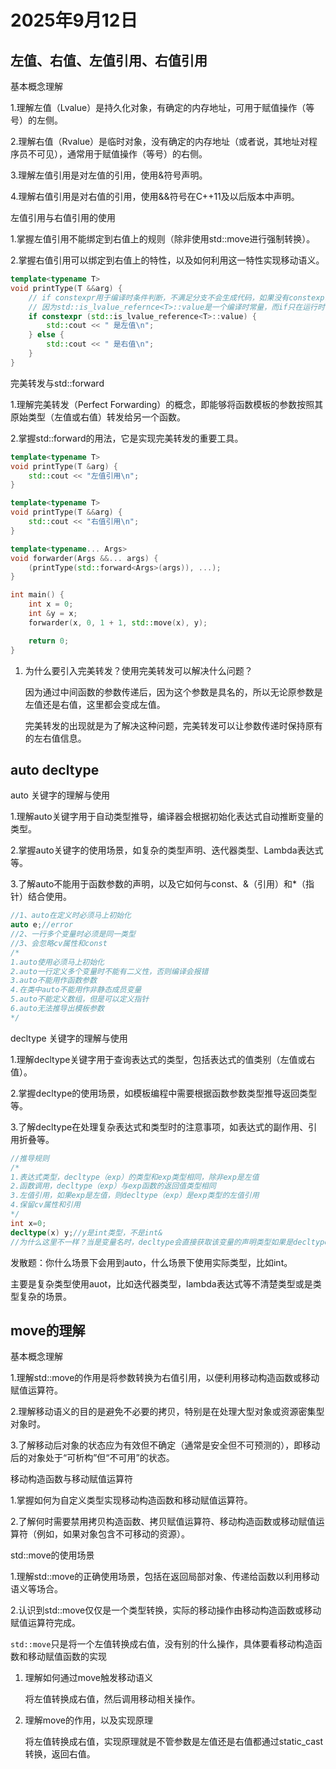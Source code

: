 # 2025年9月12日

## 左值、右值、左值引用、右值引用

基本概念理解

1.理解左值（Lvalue）是持久化对象，有确定的内存地址，可用于赋值操作（等号）的左侧。

2.理解右值（Rvalue）是临时对象，没有确定的内存地址（或者说，其地址对程序员不可见），通常用于赋值操作（等号）的右侧。

3.理解左值引用是对左值的引用，使用&符号声明。

4.理解右值引用是对右值的引用，使用&&符号在C++11及以后版本中声明。

左值引用与右值引用的使用

1.掌握左值引用不能绑定到右值上的规则（除非使用std::move进行强制转换）。

2.掌握右值引用可以绑定到右值上的特性，以及如何利用这一特性实现移动语义。

```c++
template<typename T>
void printType(T &&arg) {
    // if constexpr用于编译时条件判断，不满足分支不会生成代码，如果没有constexpr修饰，会编译出错
    // 因为std::is_lvalue_refernce<T>::value是一个编译时常量，而if只在运行时判断
    if constexpr (std::is_lvalue_reference<T>::value) {
        std::cout << " 是左值\n";
    } else {
        std::cout << " 是右值\n";
    }
}
```



完美转发与std::forward

1.理解完美转发（Perfect Forwarding）的概念，即能够将函数模板的参数按照其原始类型（左值或右值）转发给另一个函数。

2.掌握std::forward的用法，它是实现完美转发的重要工具。

```C++
template<typename T>
void printType(T &arg) {
    std::cout << "左值引用\n";
}

template<typename T>
void printType(T &&arg) {
    std::cout << "右值引用\n";
}

template<typename... Args>
void forwarder(Args &&... args) {
    (printType(std::forward<Args>(args)), ...);
}

int main() {
    int x = 0;
    int &y = x;
    forwarder(x, 0, 1 + 1, std::move(x), y);

    return 0;
}
```

1. 为什么要引入完美转发？使用完美转发可以解决什么问题？

   因为通过中间函数的参数传递后，因为这个参数是具名的，所以无论原参数是左值还是右值，这里都会变成左值。

   完美转发的出现就是为了解决这种问题，完美转发可以让参数传递时保持原有的左右值信息。

## auto decltype

auto 关键字的理解与使用

1.理解auto关键字用于自动类型推导，编译器会根据初始化表达式自动推断变量的类型。

2.掌握auto关键字的使用场景，如复杂的类型声明、迭代器类型、Lambda表达式等。

3.了解auto不能用于函数参数的声明，以及它如何与const、&（引用）和*（指针）结合使用。

```C++
//1、auto在定义时必须马上初始化
auto e;//error
//2、一行多个变量时必须是同一类型
//3、会忽略cv属性和const
/*
1.auto使用必须马上初始化
2.auto一行定义多个变量时不能有二义性，否则编译会报错
3.auto不能用作函数参数
4.在类中auto不能用作非静态成员变量
5.auto不能定义数组，但是可以定义指针
6.auto无法推导出模板参数
*/
```



decltype 关键字的理解与使用

1.理解decltype关键字用于查询表达式的类型，包括表达式的值类别（左值或右值）。

2.掌握decltype的使用场景，如模板编程中需要根据函数参数类型推导返回类型等。

3.了解decltype在处理复杂表达式和类型时的注意事项，如表达式的副作用、引用折叠等。

```c++
//推导规则
/*
1.表达式类型，decltype（exp）的类型和exp类型相同，除非exp是左值
2.函数调用，decltype（exp）与exp函数的返回值类型相同
3.左值引用，如果exp是左值，则decltype（exp）是exp类型的左值引用
4.保留cv属性和引用
*/
int x=0;
decltype(x) y;//y是int类型，不是int&
//为什么这里不一样？当是变量名时，decltype会直接获取该变量的声明类型如果是decltype（（x））时，结果就不一样了，此时就会推导表达式结果的类型和值类别，然后添加引用
```

发散题：你什么场景下会用到auto，什么场景下使用实际类型，比如int。

主要是复杂类型使用auot，比如迭代器类型，lambda表达式等不清楚类型或是类型复杂的场景。

## move的理解

基本概念理解

1.理解std::move的作用是将参数转换为右值引用，以便利用移动构造函数或移动赋值运算符。

2.理解移动语义的目的是避免不必要的拷贝，特别是在处理大型对象或资源密集型对象时。

3.了解移动后对象的状态应为有效但不确定（通常是安全但不可预测的），即移动后的对象处于“可析构”但“不可用”的状态。

移动构造函数与移动赋值运算符

1.掌握如何为自定义类型实现移动构造函数和移动赋值运算符。

2.了解何时需要禁用拷贝构造函数、拷贝赋值运算符、移动构造函数或移动赋值运算符（例如，如果对象包含不可移动的资源）。

std::move的使用场景

1.理解std::move的正确使用场景，包括在返回局部对象、传递给函数以利用移动语义等场合。

2.认识到std::move仅仅是一个类型转换，实际的移动操作由移动构造函数或移动赋值运算符完成。

  `std::move`只是将一个左值转换成右值，没有别的什么操作，具体要看移动构造函数和移动赋值函数的实现

1. 理解如何通过move触发移动语义

   将左值转换成右值，然后调用移动相关操作。

2. 理解move的作用，以及实现原理

   将左值转换成右值，实现原理就是不管参数是左值还是右值都通过static_cast转换，返回右值。